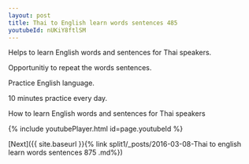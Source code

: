 ```yaml
---
layout: post
title: Thai to English learn words sentences 485 
youtubeId: nUKiY8ftlSM
---
```

 
 
Helps to learn English words and sentences for Thai speakers.

Opportunitiy to repeat the words sentences. 

Practice English language. 
 
10 minutes practice every day. 
 
How to learn English words and sentences for Thai speakers 
 
{% include youtubePlayer.html id=page.youtubeId %}
 
 
[Next]({{ site.baseurl }}{% link  split1/_posts/2016-03-08-Thai to english learn words sentences 875 .md%})
 
